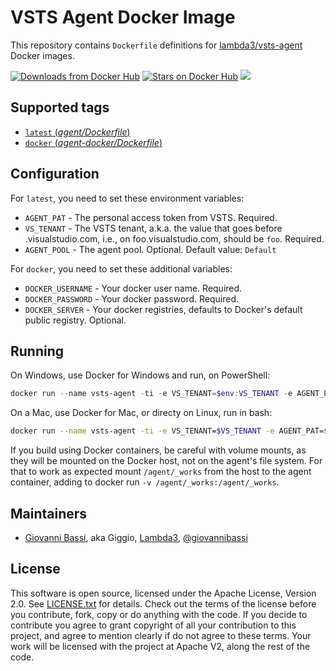 VSTS Agent Docker Image
====================

This repository contains `Dockerfile` definitions for [lambda3/vsts-agent](https://github.com/lambda3/docker-vsts-agent) Docker images.

[![Downloads from Docker Hub](https://img.shields.io/docker/pulls/lambda3/vsts-agent.svg)](https://registry.hub.docker.com/u/lambda3/vsts-agent)
[![Stars on Docker Hub](https://img.shields.io/docker/stars/lambda3/vsts-agent.svg)](https://registry.hub.docker.com/u/lambda3/vsts-agent) [![](https://images.microbadger.com/badges/image/lambda3/vsts-agent.svg)](https://microbadger.com/images/lambda3/vsts-agent "Get your own image badge on microbadger.com")

## Supported tags

- [`latest` (*agent/Dockerfile*)](https://github.com/lambda3/docker-vsts-agent/blob/master/agent/Dockerfile)
- [`docker` (*agent-docker/Dockerfile*)](https://github.com/lambda3/docker-vsts-agent/blob/master/agent-docker/Dockerfile)

## Configuration

For `latest`, you need to set these environment variables:

* `AGENT_PAT` - The personal access token from VSTS. Required.
* `VS_TENANT` - The VSTS tenant, a.k.a. the value that goes before .visualstudio.com, i.e., on foo.visualstudio.com, should be `foo`. Required.
* `AGENT_POOL` - The agent pool. Optional. Default value: `Default`

For `docker`, you need to set these additional variables:
* `DOCKER_USERNAME` - Your docker user name. Required.
* `DOCKER_PASSWORD` - Your docker password. Required.
* `DOCKER_SERVER` - Your docker registries, defaults to Docker's default public registry. Optional.

## Running

On Windows, use Docker for Windows and run, on PowerShell:

````powershell
docker run --name vsts-agent -ti -e VS_TENANT=$env:VS_TENANT -e AGENT_PAT=$env:AGENT_PAT -e DOCKER_USERNAME=$env:DOCKER_USERNAME -e DOCKER_PASSWORD=$env:DOCKER_PASSWORD -e DOCKER_SERVER=$env:DOCKER_SERVER --rm --volume=/var/run/docker.sock:/var/run/docker.sock lambda3/vsts-agent:docker
````

On a Mac, use Docker for Mac, or directy on Linux, run in bash:

````bash
docker run --name vsts-agent -ti -e VS_TENANT=$VS_TENANT -e AGENT_PAT=$AGENT_PAT -e DOCKER_USERNAME=$DOCKER_USERNAME -e DOCKER_PASSWORD=$DOCKER_PASSWORD -e DOCKER_SERVER=$DOCKER_SERVER --rm --volume=/var/run/docker.sock:/var/run/docker.sock lambda3/vsts-agent:docker
````

If you build using Docker containers, be careful with volume mounts, as they
will be mounted on the Docker host, not on the agent's file system. For that to
work as expected mount `/agent/_works` from the host to the agent container,
adding to docker run `-v /agent/_works:/agent/_works`.

## Maintainers

* [Giovanni Bassi](http://blog.lambda3.com.br/L3/giovannibassi/), aka Giggio, [Lambda3](http://www.lambda3.com.br), [@giovannibassi](https://twitter.com/giovannibassi)

## License

This software is open source, licensed under the Apache License, Version 2.0.
See [LICENSE.txt](https://github.com/lambda3/vsts-agent/blob/master/LICENSE.txt) for details.
Check out the terms of the license before you contribute, fork, copy or do anything
with the code. If you decide to contribute you agree to grant copyright of all your contribution to this project, and agree to
mention clearly if do not agree to these terms. Your work will be licensed with the project at Apache V2, along the rest of the code.
